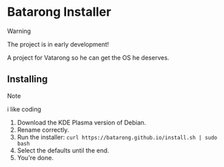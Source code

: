 # Batarong Installer


> [!WARNING]
> The project is in early development!

A project for Vatarong so he can get the OS he deserves.


## Installing
> [!NOTE]
> i like coding

1. Download the KDE Plasma version of Debian.
2. Rename correctly. 
3. Run the installer: ```curl https://batarong.github.io/install.sh | sudo bash```  
4. Select the defaults until the end.
5. You're done.
